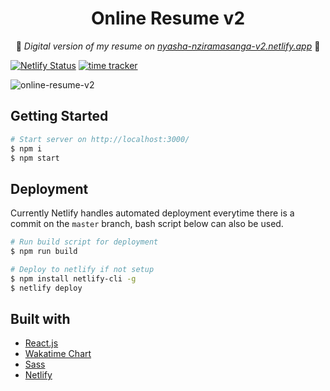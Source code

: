 <div align="center">
    <h1> Online Resume v2 </h1>
    <p>
    📝
      <i>
      Digital version of my resume on
      <a href="https://nyasha-nziramasanga-v2.netlify.app/"> nyasha-nziramasanga-v2.netlify.app</a>
      </i>
      📝
    </p> 
</div>

[![Netlify Status](https://api.netlify.com/api/v1/badges/35a6362e-d92f-4859-8748-3854d11b6c4f/deploy-status)](https://app.netlify.com/sites/nyasha-nziramasanga/deploys) [![time tracker](https://wakatime.com/badge/github/NyashaNziramasanga/online-resume-v2.svg)](https://wakatime.com/badge/github/NyashaNziramasanga/online-resume-v2)

![online-resume-v2](public/files/online-resume-v2.gif)

## Getting Started

```bash
# Start server on http://localhost:3000/
$ npm i
$ npm start
```

## Deployment

Currently Netlify handles automated deployment everytime there is a commit on the `master` branch, bash script below can also be used.

```bash
# Run build script for deployment
$ npm run build

# Deploy to netlify if not setup
$ npm install netlify-cli -g
$ netlify deploy
```

## Built with

- [React.js](https://reactjs.org/)
- [Wakatime Chart](https://wakatime.com/)
- [Sass](https://sass-lang.com/)
- [Netlify](https://www.netlify.com/)
